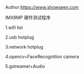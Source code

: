 Author:https://www.showseen.com

IMX8MP 硬件测试程序

1.wifi list

2.usb hotplug

3.network hotplug

4.opencv+FaceRecognition camera

5.gstreamer+Audio
